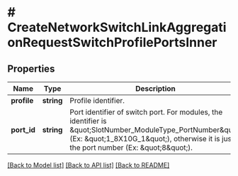 # # CreateNetworkSwitchLinkAggregationRequestSwitchProfilePortsInner

## Properties

Name | Type | Description | Notes
------------ | ------------- | ------------- | -------------
**profile** | **string** | Profile identifier. |
**port_id** | **string** | Port identifier of switch port. For modules, the identifier is \&quot;SlotNumber_ModuleType_PortNumber\&quot; (Ex: \&quot;1_8X10G_1\&quot;), otherwise it is just the port number (Ex: \&quot;8\&quot;). |

[[Back to Model list]](../../README.md#models) [[Back to API list]](../../README.md#endpoints) [[Back to README]](../../README.md)

